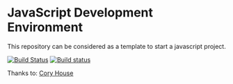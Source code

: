 # JavaScript Development Environment #

This repository can be considered as a template to start a javascript project.

[![Build Status](https://travis-ci.org/ririyad/JavaScriptDevEnv.svg?branch=master)](https://travis-ci.org/ririyad/JavaScriptDevEnv)
[![Build status](https://ci.appveyor.com/api/projects/status/github/ririyad/JavaScriptDevEnv)](https://ci.appveyor.com/project/ririyad/JavaScriptDevEnv)

Thanks to: [Cory House](https://app.pluralsight.com/library/courses/javascript-development-environment)
